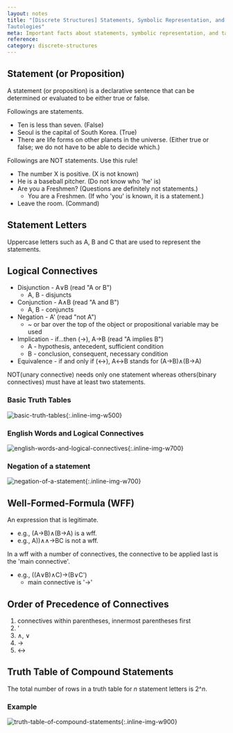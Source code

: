 ```yaml
---
layout: notes
title: "[Discrete Structures] Statements, Symbolic Representation, and
Tautologies" 
meta: Important facts about statements, symbolic representation, and tautologies
reference: 
category: discrete-structures
---
```


## Statement (or Proposition)

A statement (or proposition) is a declarative sentence that can be determined
or evaluated to be either true or false.

Followings are statements.
* Ten is less than seven. (False)
* Seoul is the capital of South Korea. (True)
* There are life forms on other planets in the universe. (Either true or false;
  we do not have to be able to decide which.)

Followings are NOT statements. Use this rule!
* The number X is positive. (X is not known)
* He is a baseball pitcher. (Do not know who 'he' is)
* Are you a Freshmen? (Questions are definitely not statements.)
    * You are a Freshmen. (If who 'you' is known, it is a statement.)
* Leave the room. (Command)


## Statement Letters

Uppercase letters such as A, B and C that are used to represent the statements.


## Logical Connectives

* Disjunction - A∨B (read "A or B")
    - A, B - disjuncts
* Conjunction - A∧B (read "A and B")
    - A, B - conjuncts
* Negation - A' (read "not A")
    - ~ or bar over the top of the object or propositional variable may be used
* Implication - if...then (→), A→B (read "A implies B")
    - A - hypothesis, antecedent, sufficient condition
    - B - conclusion, consequent, necessary condition
* Equivalence - if and only if (↔), A↔B stands for (A→B)∧(B→A) 

NOT(unary connective) needs only one statement whereas others(binary connectives)
must have at least two statements.

### Basic Truth Tables

![basic-truth-tables]({{site.baseurl}}/img/discrete-structures/basic-truth-tables.jpg){:.inline-img-w500}

### English Words and Logical Connectives

![english-words-and-logical-connectives]({{site.baseurl}}/img/discrete-structures/english-words-and-logical-connectives.jpg){:.inline-img-w700}

### Negation of a statement

![negation-of-a-statement]({{site.baseurl}}/img/discrete-structures/negation-of-a-statement.jpg){:.inline-img-w700}


## Well-Formed-Formula (WFF)

An expression that is legitimate.
* e.g., (A→B)∧(B→A) is a wff.
* e.g., A))∧∧→BC is not a wff.

In a wff with a number of connectives, the connective to be applied last is the
'main connective'.
* e.g., ((A∨B)∧C)→(B∨C')
    - main connective is '→'


## Order of Precedence of Connectives

1. connectives within parentheses, innermost parentheses first
2. '
3. ∧, ∨
4. →
5. ↔


## Truth Table of Compound Statements

The total number of rows in a truth table for *n* statement letters is 2^*n*.

### Example

![truth-table-of-compound-statements]({{site.baseurl}}/img/discrete-structures/truth-table-of-compound-statements.jpg){:.inline-img-w900}





